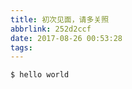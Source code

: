 ```yaml
---
title: 初次见面，请多关照
abbrlink: 252d2ccf
date: 2017-08-26 00:53:28
tags:
---
```


``` bash
$ hello world
```
